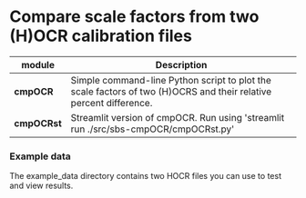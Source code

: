# Compare scale factors from two (H)OCR calibration files 

| module | Description |
| ------ | ----------- |
| **cmpOCR** | Simple command-line Python script to plot the scale factors of two (H)OCRS and their relative percent difference.|
| **cmpOCRst** | Streamlit version of cmpOCR.  Run using 'streamlit run ./src/sbs-cmpOCR/cmpOCRst.py' |

### Example data
The example_data directory contains two HOCR files you can use to test and view results.

